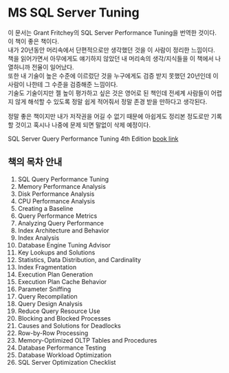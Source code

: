 # MS SQL Server Tuning


이 문서는 Grant Fritchey의 SQL Server Performance Tuning을 번역한 것이다.    
이 책이 좋은 책이다.  
내가 20년동안 머리속에서 단편적으로만 생각했던 것을 이 사람이 정리한 느낌이다.  
책을 읽어가면서 아무에게도 얘기하지 않았던 내 머리속의 생각/지식들을 이 책에서 나열하니까 전율이 일어났다.  
또한 내 기술이 높은 수준에 이르렀단 것을 누구에게도 검증 받지 못했던 20년인데 이 사람이 나한테 그 수준을 검증해준 느낌이다.  
기술도 기술이지만 젤 높이 평가하고 싶은 것은 영어로 된 책인데 전세계 사람들이 어렵지 않게 해석할 수 있도록 정말 쉽게 적어줘서
정말 존경 받을 만하다고 생각된다.

정말 좋은 책이지만 내가 저작권을 어길 수 없기 때문에 아쉽게도 정리본 정도로만 기록할 것이고 혹시나 나중에 문제 되면 말없이
삭제 예정이다.


SQL Server Query Performance Tuning 4th Edition [book link](https://www.amazon.com/SQL-Server-Query-Performance-Tuning-ebook/dp/B01JC6P8MC)

## 책의 목차 안내

1. SQL Query Performance Tuning
2. Memory Performance Analysis
3. Disk Performance Analysis
4. CPU Performance Analysis
5. Creating a Baseline
6. Query Performance Metrics
7. Analyzing Query Performance
8. Index Architecture and Behavior 
9. Index Analysis
10. Database Engine Tuning Advisor
11. Key Lookups and Solutions
12. Statistics, Data Distribution, and Cardinality
13. Index Fragmentation
14. Execution Plan Generation
15. Execution Plan Cache Behavior
16. Parameter Sniffing
17. Query Recompilation
18. Query Design Analysis
19. Reduce Query Resource Use
20.  Blocking and Blocked Processes
21. Causes and Solutions for Deadlocks
22. Row-by-Row Processing
23. Memory-Optimized OLTP Tables and Procedures
24. Database Performance Testing
25. Database Workload Optimization
26.  SQL Server Optimization Checklist

